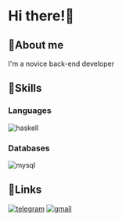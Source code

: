 # Hi there!👋
## 🦄About me
I'm a novice back-end developer
## 🌈Skills
### Languages
![haskell](https://img.shields.io/badge/Haskell-E8CEED?style=for-the-badge&logo=haskell&logoColor=purple)
### Databases
![mysql](https://img.shields.io/badge/MySQL-ABEDE1?style=for-the-badge&logo=MySQL&logoColor=blue)
## 🔗Links
[![telegram](https://img.shields.io/badge/Telegram-94FFC9?style=for-the-badge&logo=Telegram&logoColor)](https://t.me/d11_11b)
[![gmail](https://img.shields.io/badge/Gmail-F9BDEF?style=for-the-badge&logo=Gmail&logoColor)](mailto:llllq1.1.1.1pllll@gmail.com)
